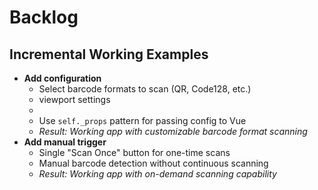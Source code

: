# Backlog

## Incremental Working Examples

- **Add configuration**
  - Select barcode formats to scan (QR, Code128, etc.)
  - viewport settings
  - 
  - Use `self._props` pattern for passing config to Vue
  - *Result: Working app with customizable barcode format scanning*
- **Add manual trigger**
  - Single "Scan Once" button for one-time scans
  - Manual barcode detection without continuous scanning
  - *Result: Working app with on-demand scanning capability*
